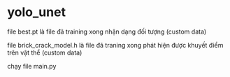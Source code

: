 # yolo_unet
file best.pt là file đã training xong nhận dạng đối tượng (custom data)

file brick_crack_model.h là file đã traning xong phát hiện được khuyết điểm trên vật thể (custom data)

chạy file main.py
